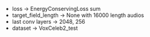 - loss &rarr; EnergyConservingLoss sum
- target_field_length &rarr; None with 16000 length audios
- last conv layers &rarr; 2048, 256
- dataset &rarr; VoxCeleb2_test